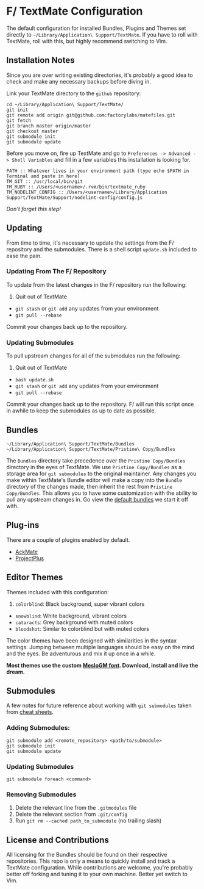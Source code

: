 
# F/ TextMate Configuration

The default configuration for installed Bundles, Plugins and Themes set directly to `~/Library/Application\ Support/TextMate`. If you have to roll with TextMate, roll with this, but highly recommend switching to Vim.


## Installation Notes

Since you are over writing existing directories, it's probably a good idea to check and make any necessary backups before diving in.

Link your TextMate directory to the `github` repository:

    cd ~/Library/Application\ Support/TextMate/
    git init
    git remote add origin git@github.com:factorylabs/matefiles.git
    git fetch
    git branch master origin/master
    git checkout master
    git submodule init
    git submodule update


Before you move on, fire up TextMate and go to `Preferences -> Advanced -> Shell Variables` and fill in a few variables this installation is looking for.

    PATH :: Whatever lives in your environment path (type echo $PATH in Terminal and paste in here)
    TM_GIT :: /usr/local/bin/git
    TM_RUBY :: /Users/<username>/.rvm/bin/textmate_ruby
    TM_NODELINT_CONFIG :: /Users/<username>/Library/Application Support/TextMate/Support/nodelint-config/config.js

*Don't forget this step!*


## Updating

From time to time, it's necessary to update the settings from the F/ repository and the submodules. There is a shell script `update.sh` included to ease the pain.


### Updating From The F/ Repository

To update from the latest changes in the F/ repository run the following:

1. Quit out of TextMate
- `git stash` or `git add` any updates from your environment
- `git pull --rebase`

Commit your changes back up to the repository.


### Updating Submodules

To pull upstream changes for all of the submodules run the following:

1. Quit out of TextMate
- `bash update.sh`
- `git stash` or `git add` any updates from your environment
- `git pull --rebase`

Commit your changes back up to the repository. F/ will run this script once in awhile to keep the submodules as up to date as possible.


## Bundles

`~/Library/Application\ Support/TextMate/Bundles`  
`~/Library/Application\ Support/TextMate/Pristine\ Copy/Bundles`

The `Bundles` directory take precedence over the `Pristine Copy/Bundles` directory in the eyes of TextMate. We use `Pristine Copy/Bundles` as a storage area for `git submodules` to the original maintainer. Any changes you make within TextMate's Bundle editor will make a copy into the `Bundle` directory of the changes made, then inherit the rest from `Pristine Copy/Bundles`. This allows you to have some customization with the ability to pull any upstream changes in. Go view the [default bundles](https://github.com/factorylabs/matefiles/tree/master/Pristine%20Copy/Bundles) we start it off with.

## Plug-ins
    
There are a couple of plugins enabled by default.

- [AckMate][AckMate]
- [ProjectPlus][ProjectPlus]


## Editor Themes

Themes included with this configuration:

1. `colorblind`: Black background, super vibrant colors
- `snowblind`: White background, vibrant colors
- `cataracts`: Grey background with muted colors
- `bloodshot`: Similar to colorblind but with muted colors

The color themes have been designed with similarities in the syntax settings. Jumping between multiple languages should be easy on the mind and the eyes. Be adventurous and mix it up once in a while.

**Most themes use the custom [MesloGM font](https://github.com/andreberg/Meslo-Font). Download, install and live the dream.**


## Submodules ##

A few notes for future reference about working with `git submodules` taken from [cheat sheets][cheat-sheets].

### Adding Submodules: ###

    git submodule add <remote_repository> <path/to/submodule>
    git submodule init
    git submodule update

### Updating Submodules ###

    git submodule foreach <command>


### Removing Submodules ###

   1. Delete the relevant line from the `.gitmodules` file
   2. Delete the relevant section from `.git/config`
   3. Run `git rm --cached path_to_submodule` (no trailing slash)


## License and Contributions ##

All licensing for the Bundles should be found on their respective repositories. This repo is only a means to quickly install and track a TextMate configuration. While contributions are welcome, you're probably better off forking and tuning it to your own machine. Better yet switch to Vim.

[AckMate]: http://github.com/protocool/AckMate
[ProjectPlus]: http://ciaranwal.sh/category/textmate
[cheat-sheets]: http://cheat.errtheblog.com/s/git

